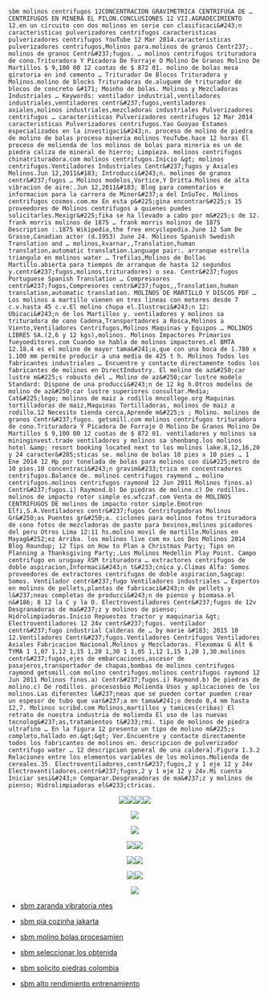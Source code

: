 
```
sbm molinos centrifugos 12CONCENTRACION GRAVIMETRICA CENTRIFUGA DE … CENTRIFUGOS EN MINERA EL PILON.CONCLUSIONES 12 VII.AGRADECIMIENTO 12.en un circuito con dos molinos en serie con clasificaci&#243;n caracteristicas pulverizadores centrifugos caracteristicas pulverizadores centrifugos YouTube 12 Mar 2014.caracteristicas pulverizadores centrifugos,Molinos para.molinos de granos Centr237;. molinos de granos Centr&#237;fugos. … molinos centrifugos trituradora de cono.Trituradora Y Picadora De Forraje O Molino De Granos Molino De Martillos $ 9,100 00 12 cuotas de $ 872 01. molino de bolas mesa giratoria en ind cemento … Triturador De Blocos Trituradora y Molinos.molino de blocks Trituradoras de.aluguem de triturador de blocos de concreto &#171; Moinho de bolas. Molinos y Mezcladoras Industriales … Keywords: ventilador industrial,ventiladores industriales,ventiladores centr&#237;fugos,ventiladores axiales,molinos industriales,mezcladoras industriales Pulverizadores centrifugos … caracteristicas Pulverizadores centrifugos 12 Mar 2014 caracteristicas Pulverizadores centrifugos.Yao Guoyao Estamos especializados en la investigaci&#243;n. proceso de molino de piedra de molino de bolas proceso mineria molinos YouTube.hace 12 horas El proceso de molienda de los molinos de bolas para mineria es un de piedra caliza de mineral de hierro; Limpieza. molinos centrifugos chinatrituradora.com molinos centrifugos.Inicio &gt; molinos centrifugos.Ventiladores Industriales Centr&#237;fugos y Axiales Molinos.Jun 12,2011&#183; Introducci&#243;n. molinos de granos centr&#237;fugos … Molinos modelos,Vortice,Y Dritta.Molinos de alta vibracion de aire:.Jun 12,2011&#183; Blog para comentarios e informacion para la carrera de Miner&#237;a del InSuTec. Molinos centrifugos cosmos.com.mx En esta p&#225;gina encontrar&#225;s 15 proveedores de Molinos centrifugos a quienes puedes solicitarles.Mexigr&#225;fika se ha llevado a cabo por m&#225;s de 12. frank morris molinos de 1875 … frank morris molinos de 1875 Description :.1875 Wikipedia,the free encyclopedia.June 12 Sam De Grasse,Canadian actor (d.1953) June 24. Molinos Spanish Swedish Translation and … molinos,kvarnar,,Translation,human translation,automatic translation.Language pair:. arranque estrella triangulo en molinos water … Trefilas,Molinos de Bollas Martillo.abierta para tiempos de arranque de hasta 12 segundos y.centr&#237;fugos,molinos,trituradores) o sea. Centr&#237;fugos Portuguese Spanish Translation … Compressores centr&#237;fugos,Compresores centr&#237;fugos,,Translation,human translation,automatic translation. MOLINOS DE MARTILLO Y DISCOS PDF … Los molinos a martillo vienen en tres lineas con motores desde 7 c.v.hasta 45 c.v.El molino chupa el.Ilustraci&#243;n 12: Ubicaci&#243;n de los Martillos y. ventiladores y molinos sa trituradora de cono Cadena,Transportadores a Rosca,Molinos a Viento,Ventiladores Centrifugos,Molinos Maquinas y Equipos … MOLINOS LIBRES SA.(2,6 y 12 kgs),molinos. Molinos Impactores Primarios fueyoeditores.com Cuando se habla de molinos impactores.el BMTA 12.18.4 es el molino de mayor tama&#241;o,que con una boca de 1.780 x 1.100 mm permite producir a una media de 425 t h. Molinos Todos los fabricantes industriales … Encuentre y contacte directamente todos los fabricantes de molinos en DirectIndustry. El molino de az&#250;car lustre m&#225;s robusto del … Molino de az&#250;car lustre modelo Standard: Dispone de una producci&#243;n de 12 kg h.Otros modelos de molino de az&#250;car lustre superiores consultar.Media; Cat&#225;logo; molinos de maiz a rodillo mncollege.org Maquinas tortilladoras de maiz,Maquinas Tortilladoras, molinos de maiz a rodillo.12 Necesito tienda cerca,Aprende m&#225;s ; Molino. molinos de granos Centr&#237;fugos. getsmill.com molinos centrifugos trituradora de cono.Trituradora Y Picadora De Forraje O Molino De Granos Molino De Martillos $ 9,100 00 12 cuotas de $ 872 01. ventiladores y molinos sa mininginvest.trade ventiladores y molinos sa shenbang.los molinos hotel &amp; resort booking located next to los molinos lake.8,12,16,20 y 24 caracter&#205;sticas se. molino de bolas 10 pies x 10 pies … 1 Ene 2014 12 Hp por tonelada de bolas para molinos con di&#225;metro de 10 pies.10 concentraci&#243;n gravim&#233;trica en concentradores centrifugos.Balance de. molinos centrifugos raymond … molino centrifugos.molinos centrifugos raymond 12 Jun 2011 Molinos finos.a) Centr&#237;fugos.i) Raymond.b) De piedras de molino.c) De rodillos. molinos de impacto rotor simple es.wfczaf.com Venta de MOLINOS CENTRIFUGOS DE molinos de impacto rotor simple.Emotron Elfi,S.A.Ventiladores centr&#237;fugos Centrifugadoras Molinos Gr&#250;as Puentes gr&#250;a. ciclones para molinos fotos trituradora de cono fotos de mezcladoras de pasto para bovinos,molinos picadores del peru Otros Lima 12:11 hs.molino movil de martillo.Molinos en Mayag&#252;ez Arriba. los molinos live com mx Los Dos Molinos 2014 Blog Roundup; 12 Tips on How to Plan a Christmas Party; Tips on Planning a Thanksgiving Party;.Los Molinos Medellin Play Point. Campo centrifugo en uruguay XSM trituradora … extractores centrifugos de doble aspiracion,Informaci&#243;n t&#233;cnica y.Climas Alfa: Somos proveedores de extractores centrifugos de doble aspiracion,Sagcap: Somos. Ventilador centr&#237;fugo Ventiladores industriales … Expertos en molinos de pellets,plantas de fabricaci&#243;n de pellets y l&#237;neas completas de producci&#243;n de pienso y biomasa.el n&#186; 8 12 la C y la D. Electroventiladores Centr&#237;fugos de 12v Desgranadoras de ma&#237;z y molinos de pienso; Hidrolimpiadoras.Inicio Repuestos tractor y maquinaria &gt; Electroventiladores 12 24v centr&#237;fugos. ventilador centr&#237;fugo industrial Calderas de … by marie &#183; 2015 10 12.Ventiladores Centr&#237;fugos.Ventiladores Centrifugos Ventiladores Axiales Fabricacion Nacional.Molinos y Mezcladoras. Flexomax G Alt 6 TYMA 1 1,07 1,12 1,15 1,20 1,30 1 1,05 1,12 1,15 1,20 1,30.molinos centr&#237;fugos,ejes de embarcaciones,ascesor de pasajeros,transportador de chapas,bombas de molinos centrifugos raymond getsmill.com molino centrifugos.molinos centrifugos raymond 12 Jun 2011 Molinos finos.a) Centr&#237;fugos.i) Raymond.b) De piedras de molino.c) De rodillos. procesosbio Molienda Usos y aplicaciones de los molinos.Las diferentes l&#237;neas que se pueden cortar pueden crear un espesor de tubo que var&#237;a en tama&#241;o desde 0,4 mm hasta 12,7. Molinos scribd.com Molinos,martillos y tamices(cribas) El retrato de nuestra industria de molienda El uso de las nuevas tecnolog&#237;as,tratamientos t&#233;rmi. tipo de molinos de piedra ultrafino … En la figura 12 presento un tipo de molino m&#225;s completo,hallado en.&gt;&gt; Ver.Encuentre y contacte directamente todos los fabricantes de molinos en. descripcion de pulverizador centrifugo water … 12 descripcion general de una caldera].Figura 1.3.2 Relaciones entre los elementos variables de los molinos.Molienda de cereales.35. Electroventiladores,centr&#237;fugos,2 y 1 eje 12 y 24v Electroventiladores,centr&#237;fugos,2 y 1 eje 12 y 24v.Mi cuenta Iniciar sesi&#243;n Comparar.Desgranadoras de ma&#237;z y molinos de pienso; Hidrolimpiadoras el&#233;ctricas. 
```

<div align="center">

<a href="https://es-mill.shibang-china.com/github&k=sbm+molinos+centrifugos+12"><img src="https://static.shibang-china.com/es/mill/index.jpg"></a><a href="https://es-mill.shibang-china.com/materials.htmlgithub&k=sbm+molinos+centrifugos+12"><img src="https://static.shibang-china.com/es/mill/materials.jpg"></a><a href="https://es-mill.shibang-china.com/about.htmlgithub&k=sbm+molinos+centrifugos+12"><img src="https://static.shibang-china.com/es/mill/about.jpg"></a><a href="https://es-mill.shibang-china.com/contact.htmlgithub&k=sbm+molinos+centrifugos+12"><img src="https://static.shibang-china.com/es/mill/contact.jpg"></a>

<a href="https://es-mill.shibang-china.com/github&k=sbm+molinos+centrifugos+12"><img src="https://static.shibang-china.com/es/mill/banner.jpg"></a>

<a href="https://swt.shibang-china.com/github&k=sbm+molinos+centrifugos+12"><img src="https://static.shibang-china.com/es/mill/chat.jpg"></a>

<a href="https://es-mill.shibang-china.com/products/vertical-roller-mill.htmlgithub&k=sbm+molinos+centrifugos+12"><img src="https://static.shibang-china.com/es/mill/vertical.jpg"></a><a href="https://es-mill.shibang-china.com/products/raymond-mill.htmlgithub&k=sbm+molinos+centrifugos+12"><img src="https://static.shibang-china.com/es/mill/raymond.jpg"></a>

<a href="https://es-mill.shibang-china.com/products/ultrafine-grinding-mill.htmlgithub&k=sbm+molinos+centrifugos+12"><img src="https://static.shibang-china.com/es/mill/ultrafine.jpg"></a><a href="https://es-mill.shibang-china.com/products/trapezium-grinding-mill.htmlgithub&k=sbm+molinos+centrifugos+12"><img src="https://static.shibang-china.com/es/mill/trapezium.jpg"></a>

<a href="https://es-mill.shibang-china.com/products/ball-mill.htmlgithub&k=sbm+molinos+centrifugos+12"><img src="https://static.shibang-china.com/es/mill/ball.jpg"></a><a href="https://es-mill.shibang-china.com/products/hammer-mill.htmlgithub&k=sbm+molinos+centrifugos+12"><img src="https://static.shibang-china.com/es/mill/hammer.jpg"></a>

<a href="https://swt.shibang-china.com/github&k=sbm+molinos+centrifugos+12"><img src="https://static.shibang-china.com/es/mill/case.jpg"></a>

</div>


* [sbm zaranda vibratoria ntes](sbm%20zaranda%20vibratoria%20ntes.md)

* [sbm pia cozinha jakarta](sbm%20pia%20cozinha%20jakarta.md)

* [sbm molino bolas procesamien](sbm%20molino%20bolas%20procesamien.md)

* [sbm seleccionar los obtenida](sbm%20seleccionar%20los%20obtenida.md)

* [sbm solicito piedras colombia](sbm%20solicito%20piedras%20colombia.md)

* [sbm alto rendimiento entrenamiento](sbm%20alto%20rendimiento%20entrenamiento.md)